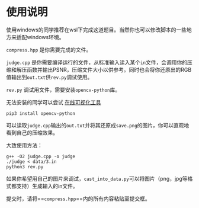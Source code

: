 # 使用说明

使用windows的同学推荐在wsl下完成这道题目。当然你也可以修改脚本的一些地方来适配windows环境。

`compress.hpp` 是你需要完成的文件。

`judge.cpp` 是你需要编译运行的文件，从标准输入读入某个`in`文件，会调用你的压缩和解压函数并输出PSNR，压缩文件大小以供参考。同时也会将你还原出的RGB值输出到`out.txt`供`rev.py`调试使用。

`rev.py` 调试用文件，需要安装`opencv-python`库。

无法安装的同学可以尝试 [在线可视化工具](http://82.156.197.136/)

```shell
pip3 install opencv-python
```
可以读取`judge.cpp`输出的`out.txt`并将其还原成`save.png`的图片，你可以直观地看到自己的压缩效果。

大致使用方法：

```shell
g++ -O2 judge.cpp -o judge
./judge < data/3.in
python3 rev.py
```

如果你希望用自己的图片来调试，`cast_into_data.py`可以将图片（png，jpg等格式都支持）生成输入的in文件。

提交时，请将==`compress.hpp`==内的所有内容粘贴至提交框。

